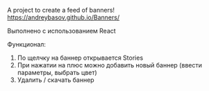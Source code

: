 A project to create a feed of banners! 
https://andreybasov.github.io/Banners/

Выполнено с использованием React

Функционал: 
1) По щелчку на баннер открывается Stories
2) При нажатии на плюс можно добавить новый баннер (ввести параметры, выбрать цвет)
3) Удалить / скачать баннер
